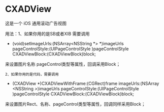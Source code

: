 # CXADView

 这是一个 iOS 通用滚动广告视图

用法：1、如果你用的是SB或者XIB 需要调用 

- (void)setImageUrls:(NSArray<NSString *> *)imageUrls pageControlStyle:(UIPageControlStyle )pageControlStyle CXADViewBlock:(CXADViewBlock)block;

来设置图片名称 pageControl类型等属性，回调采用Block；

    2、如果你用的是代码，需要调用 
+ (CXADView *)CXADViewWithFrame:(CGRect)frame imageUrls:(NSArray <NSString *>*)imageUrls pageControlStyle:(UIPageControlStyle )pageControlStyle CXADViewBlock:(CXADViewBlock)block;

来设置图片Rect、名称、pageControl类型等属性，回调同样采用Block；